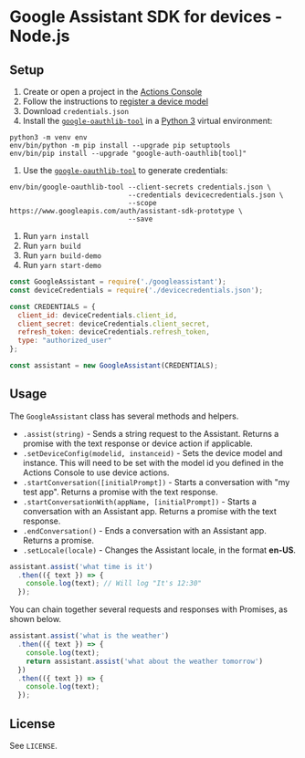 # Google Assistant SDK for devices - Node.js

## Setup

1. Create or open a project in the [Actions Console](http://console.actions.google.com)
1. Follow the instructions to [register a device model](https://developers.google.com/assistant/sdk/guides/service/python/embed/register-device)
  1. Download `credentials.json`
1. Install the [`google-oauthlib-tool`](https://github.com/GoogleCloudPlatform/google-auth-library-python-oauthlib) in a [Python 3](https://www.python.org/downloads/) virtual environment:

```
python3 -m venv env
env/bin/python -m pip install --upgrade pip setuptools
env/bin/pip install --upgrade "google-auth-oauthlib[tool]"
```
1. Use the [`google-oauthlib-tool`](https://github.com/GoogleCloudPlatform/google-auth-library-python-oauthlib) to generate credentials:

```
env/bin/google-oauthlib-tool --client-secrets credentials.json \
                             --credentials devicecredentials.json \
                             --scope https://www.googleapis.com/auth/assistant-sdk-prototype \
                             --save
```

1. Run `yarn install`
2. Run `yarn build`
3. Run `yarn build-demo`
4. Run `yarn start-demo`

```Javascript
const GoogleAssistant = require('./googleassistant');
const deviceCredentials = require('./devicecredentials.json');

const CREDENTIALS = {
  client_id: deviceCredentials.client_id,
  client_secret: deviceCredentials.client_secret,
  refresh_token: deviceCredentials.refresh_token,
  type: "authorized_user"
};

const assistant = new GoogleAssistant(CREDENTIALS);
```

## Usage

The `GoogleAssistant` class has several methods and helpers.

* `.assist(string)` - Sends a string request to the Assistant. Returns a promise with the text response or device action if applicable.
* `.setDeviceConfig(modelid, instanceid)` - Sets the device model and instance. This will need to be set with the model id you defined in the Actions Console to use device actions.
* `.startConversation([initialPrompt])` - Starts a conversation with "my test app". Returns a promise with the text response.
* `.startConversationWith(appName, [initialPrompt])` - Starts a conversation with an Assistant app. Returns a promise with the text response.
* `.endConversation()` - Ends a conversation with an Assistant app. Returns a promise.
* `.setLocale(locale)` - Changes the Assistant locale, in the format **en-US**.

```Javascript
assistant.assist('what time is it')
  .then(({ text }) => {
    console.log(text); // Will log "It's 12:30"
  });
```

You can chain together several requests and responses with Promises, as shown below.

```Javascript
assistant.assist('what is the weather')
  .then(({ text }) => {
    console.log(text);
    return assistant.assist('what about the weather tomorrow')
  })
  .then(({ text }) => {
    console.log(text);
  });
```

## License
See `LICENSE`.
